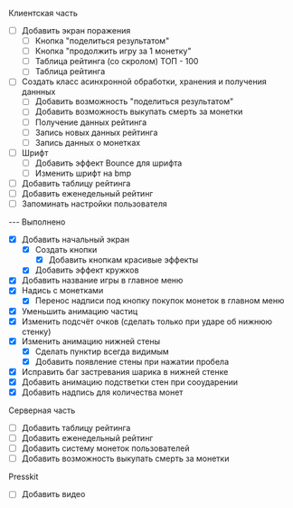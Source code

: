 Клиентская часть

* [ ] Добавить экран поражения
	* [ ] Кнопка "поделиться результатом"
	* [ ] Кнопка "продолжить игру за 1 монетку"
	* [ ] Таблица рейтинга (со скролом) ТОП - 100
	* [ ] Таблица рейтинга
* [ ] Создать класс асинхронной обработки, хранения и получения даннных
	* [ ] Добавить возможность "поделиться результатом"
	* [ ] Добавить возможность выкупать смерть за монетки
	* [ ] Получение данных рейтинга
	* [ ] Запись новых данных рейтинга
	* [ ] Запись данных о монетках
* [ ] Шрифт
	* [ ] Добавить эффект Bounce для шрифта
	* [ ] Изменить шрифт на bmp
* [ ] Добавить таблицу рейтинга
* [ ] Добавить еженедельный рейтинг
* [ ] Запоминать настройки пользователя

--- Выполнено
* [x] Добавить начальный экран
	* [x] Создать кнопки
		* [x] Добавить кнопкам красивые эффекты
	* [x] Добавить эффект кружков
* [x] Добавить название игры в главное меню
* [x] Надись с монетками
	* [x] Перенос надписи под кнопку покупок монеток в главном меню
* [x] Уменьшить анимацию частиц
* [x] Изменить подсчёт очков (сделать только при ударе об нижнюю стенку)
* [x] Изменить анимацию нижней стены
	* [x] Сделать пунктир всегда видимым
	* [x] Добавить появление стены при нажатии пробела
* [x] Исправить баг застревания шарика в нижней стенке
* [x] Добавить анимацию подстветки стен при сооударении
* [x] Добавить надпись для количества монет

Серверная часть
* [ ] Добавить таблицу рейтинга
* [ ] Добавить еженедельный рейтинг
* [ ] Добавить систему монеток пользователей
* [ ] Добавить возможность выкупать смерть за монетки

Presskit
* [ ] Добавить видео
